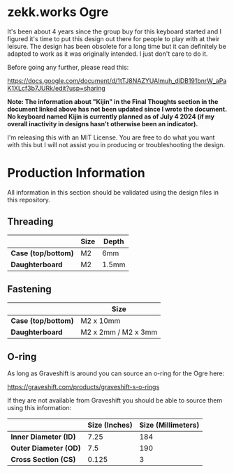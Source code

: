 # zekk.works Ogre

It's been about 4 years since the group buy for this keyboard started and I figured it's time to put this design out there for people to play with at their leisure. The design has been obsolete for a long time but it can definitely be adapted to work as it was originally intended. I just don't care to do it.

Before going any further, please read this:

https://docs.google.com/document/d/1tTJ8NAZYUAlmuh_dlDB191bnrW_aPaK1XLcf3b7JURk/edit?usp=sharing

**Note: The information about "Kijin" in the Final Thoughts section in the document linked above has not been updated since I wrote the document. No keyboard named Kijin is currently planned as of July 4 2024 (if my overall inactivity in designs hasn't otherwise been an indicator).**

I'm releasing this with an MIT License. You are free to do what you want with this but I will not assist you in producing or troubleshooting the design.

# Production Information

All information in this section should be validated using the design files in this repository.

## Threading

|                     | Size | Depth |
| ----------------- | ------------------- | ------------- |
| **Case (top/bottom)** | M2 | 6mm |
| **Daughterboard**    | M2 | 1.5mm |

## Fastening

|                     | Size |
| ----------------- | ------------------- |
| **Case (top/bottom)**                  | M2 x 10mm                              |
| **Daughterboard**                      | M2 x 2mm / M2 x 3mm                    |

## O-ring

As long as Graveshift is around you can source an o-ring for the Ogre here:

https://graveshift.com/products/graveshift-s-o-rings

If they are not available from Graveshift you should be able to source them using this information:

|  | Size (Inches) | Size (Millimeters) |
| ------------------- | --- | --- |
| **Inner Diameter (ID)**                    | 7.25 | 184 |
| **Outer Diameter (OD)**                   | 7.5 | 190 |
| **Cross Section (CS)**                     | 0.125 | 3 |

